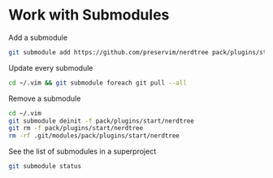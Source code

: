 # Work with Submodules

Add a submodule

```bash
git submodule add https://github.com/preservim/nerdtree pack/plugins/start/nerdtree
```

Update every submodule

```bash
cd ~/.vim && git submodule foreach git pull --all
```

Remove a submodule

```bash
cd ~/.vim
git submodule deinit -f pack/plugins/start/nerdtree
git rm -f pack/plugins/start/nerdtree
rm -rf .git/modules/pack/plugins/start/nerdtree
```

See the list of submodules in a superproject

```bash
git submodule status
```
